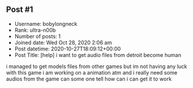 ## Post #1
- Username: bobylongneck
- Rank: ultra-n00b
- Number of posts: 1
- Joined date: Wed Oct 28, 2020 2:06 am
- Post datetime: 2020-10-27T18:09:12+00:00
- Post Title: [help] i want to get audio files from detroit become human

i managed to get models files from other games but im not having any luck with this game i am working on a animation atm and i really need some audios from the game can some one tell how can i can get it to work
